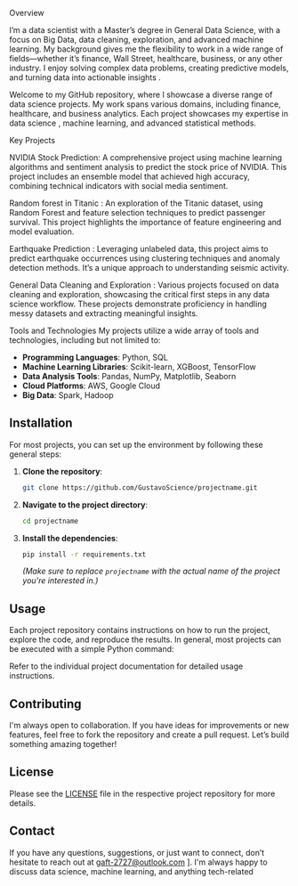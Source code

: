 Overview

I’m a data scientist with a Master’s degree in General Data Science, with a focus on Big Data, data cleaning, exploration, and advanced machine learning. My background gives me the flexibility to work in a wide range of fields—whether it’s finance, Wall Street, healthcare, business, or any other industry. I enjoy solving complex data problems, creating predictive models, and turning data into actionable insights .

Welcome to my GitHub repository, where I showcase a diverse range of data science projects. My work spans various domains, including finance, healthcare, and business analytics. Each project showcases my expertise in data science , machine learning, and advanced statistical methods.

 Key Projects

NVIDIA Stock Prediction: A comprehensive project using machine learning algorithms and sentiment analysis to predict the stock price of NVIDIA. This project includes an ensemble model that achieved high accuracy, combining technical indicators with social media sentiment.

Random forest in Titanic : An exploration of the Titanic dataset, using Random Forest and feature selection techniques to predict passenger survival. This project highlights the importance of feature engineering and model evaluation.

 Earthquake Prediction : Leveraging unlabeled data, this project aims to predict earthquake occurrences using clustering techniques and anomaly detection methods. It’s a unique approach to understanding seismic activity.

 General Data Cleaning and Exploration : Various projects focused on data cleaning and exploration, showcasing the critical first steps in any data science workflow. These projects demonstrate proficiency in handling messy datasets and extracting meaningful insights.

 Tools and Technologies
My projects utilize a wide array of tools and technologies, including but not limited to:

- **Programming Languages**: Python, SQL
- **Machine Learning Libraries**: Scikit-learn, XGBoost, TensorFlow
- **Data Analysis Tools**: Pandas, NumPy, Matplotlib, Seaborn
- **Cloud Platforms**: AWS, Google Cloud
- **Big Data**: Spark, Hadoop

## Installation
For most projects, you can set up the environment by following these general steps:

1. **Clone the repository**:
   ```bash
   git clone https://github.com/GustavoScience/projectname.git
   ```
2. **Navigate to the project directory**:
   ```bash
   cd projectname
   ```
3. **Install the dependencies**:
   ```bash
   pip install -r requirements.txt
   ```
   *(Make sure to replace `projectname` with the actual name of the project you're interested in.)*

## Usage

Each project repository contains instructions on how to run the project, explore the code, and reproduce the results. In general, most projects can be executed with a simple Python command:

Refer to the individual project documentation for detailed usage instructions.

## Contributing
I'm always open to collaboration. If you have ideas for improvements or new features, feel free to fork the repository and create a pull request. Let’s build something amazing together!

## License
 Please see the [LICENSE](LICENSE) file in the respective project repository for more details.

## Contact
If you have any questions, suggestions, or just want to connect, don’t hesitate to reach out at gaft-2727@outlook.com ]. I'm always happy to discuss data science, machine learning, and anything tech-related



